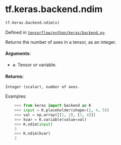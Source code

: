 <div itemscope itemtype="http://developers.google.com/ReferenceObject">
<meta itemprop="name" content="tf.keras.backend.ndim" />
</div>

# tf.keras.backend.ndim

``` python
tf.keras.backend.ndim(x)
```



Defined in [`tensorflow/python/keras/backend.py`](https://www.tensorflow.org/code/tensorflow/python/keras/backend.py).

Returns the number of axes in a tensor, as an integer.

#### Arguments:

* <b>`x`</b>: Tensor or variable.


#### Returns:

    Integer (scalar), number of axes.

Examples:
```python
    >>> from keras import backend as K
    >>> input = K.placeholder(shape=(2, 4, 5))
    >>> val = np.array([[1, 2], [3, 4]])
    >>> kvar = K.variable(value=val)
    >>> K.ndim(input)
    3
    >>> K.ndim(kvar)
    2
```